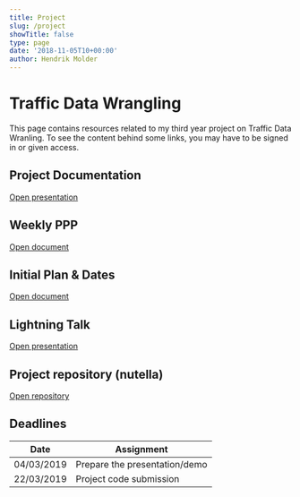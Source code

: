 ```yaml
---
title: Project
slug: /project
showTitle: false
type: page
date: '2018-11-05T10+00:00'
author: Hendrik Molder
---
```

# Traffic Data Wrangling

This page contains resources related to my third year project on Traffic Data Wranling. To see the content behind some links, you may have to be signed in or given access.

## Project Documentation

[Open presentation](https://docs.google.com/presentation/d/1xQT6tcGMFgI17r8uqFt9MwPWTZWMIcWltT4lKBkppVg/edit?usp=sharing)

## Weekly PPP

[Open document](https://docs.google.com/document/d/1tedkUcGJwk85dZdxphawAgn9V_rnrNpqNHNBDadwloY/edit#heading=h.4xp97ubojzjv)

## Initial Plan & Dates

[Open document](https://docs.google.com/document/d/1Pn1bz6TWPghMwD-MXuJIdXS-RvG5jRZGlIzmMho5Xic/edit)

## Lightning Talk

[Open presentation](https://docs.google.com/presentation/d/1Z-72XysYcRJMfdyJ2EJXCck11r8TP4COHnjYcg3aIug/edit?usp=sharing)

## Project repository (nutella)

[Open repository](https://github.com/hendrikmolder/nutella)

## Deadlines

| Date       | Assignment                    |
| ---------- | ----------------------------- |
| 04/03/2019 | Prepare the presentation/demo |
| 22/03/2019 | Project code submission       |
